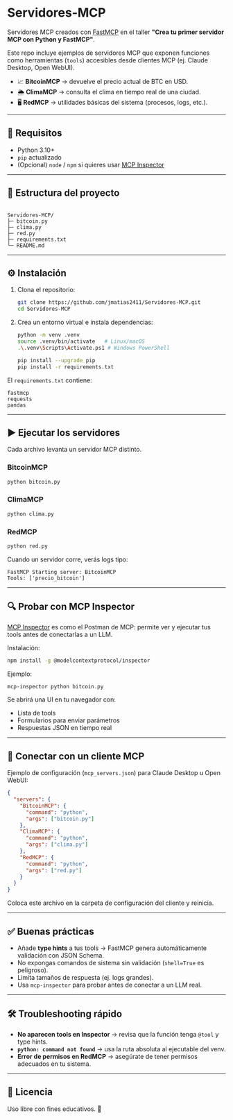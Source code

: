 # Servidores-MCP  
Servidores MCP creados con [FastMCP](https://pypi.org/project/fastmcp/) en el taller **"Crea tu primer servidor MCP con Python y FastMCP"**.  

Este repo incluye ejemplos de servidores MCP que exponen funciones como herramientas (`tools`) accesibles desde clientes MCP (ej. Claude Desktop, Open WebUI).  

- 📈 **BitcoinMCP** → devuelve el precio actual de BTC en USD.  
- 🌦 **ClimaMCP** → consulta el clima en tiempo real de una ciudad.  
- 🖥 **RedMCP** → utilidades básicas del sistema (procesos, logs, etc.).  

---

## 🚀 Requisitos
- Python 3.10+  
- `pip` actualizado  
- (Opcional) `node` / `npm` si quieres usar [MCP Inspector](https://www.npmjs.com/package/@modelcontextprotocol/inspector)  

---

## 📂 Estructura del proyecto
```

Servidores-MCP/
├─ bitcoin.py
├─ clima.py
├─ red.py
├─ requirements.txt
└─ README.md

````

---

## ⚙️ Instalación
1. Clona el repositorio:
   ```bash
   git clone https://github.com/jmatias2411/Servidores-MCP.git
   cd Servidores-MCP
    ````

2. Crea un entorno virtual e instala dependencias:

   ```bash
   python -m venv .venv
   source .venv/bin/activate   # Linux/macOS
   .\.venv\Scripts\Activate.ps1 # Windows PowerShell

   pip install --upgrade pip
   pip install -r requirements.txt
   ```

El `requirements.txt` contiene:

```
fastmcp
requests
pandas
```

---

## ▶️ Ejecutar los servidores

Cada archivo levanta un servidor MCP distinto.

### BitcoinMCP

```bash
python bitcoin.py
```

### ClimaMCP

```bash
python clima.py
```

### RedMCP

```bash
python red.py
```

Cuando un servidor corre, verás logs tipo:

```
FastMCP Starting server: BitcoinMCP
Tools: ['precio_bitcoin']
```

---

## 🔍 Probar con MCP Inspector

[MCP Inspector](https://www.npmjs.com/package/@modelcontextprotocol/inspector) es como el Postman de MCP: permite ver y ejecutar tus tools antes de conectarlas a un LLM.

Instalación:

```bash
npm install -g @modelcontextprotocol/inspector
```

Ejemplo:

```bash
mcp-inspector python bitcoin.py
```

Se abrirá una UI en tu navegador con:

* Lista de tools
* Formularios para enviar parámetros
* Respuestas JSON en tiempo real

---

## 🤖 Conectar con un cliente MCP

Ejemplo de configuración (`mcp_servers.json`) para Claude Desktop u Open WebUI:

```json
{
  "servers": {
    "BitcoinMCP": {
      "command": "python",
      "args": ["bitcoin.py"]
    },
    "ClimaMCP": {
      "command": "python",
      "args": ["clima.py"]
    },
    "RedMCP": {
      "command": "python",
      "args": ["red.py"]
    }
  }
}
```

Coloca este archivo en la carpeta de configuración del cliente y reinicia.

---

## ✅ Buenas prácticas

* Añade **type hints** a tus tools → FastMCP genera automáticamente validación con JSON Schema.
* No expongas comandos de sistema sin validación (`shell=True` es peligroso).
* Limita tamaños de respuesta (ej. logs grandes).
* Usa `mcp-inspector` para probar antes de conectar a un LLM real.

---

## 🛠 Troubleshooting rápido

* **No aparecen tools en Inspector** → revisa que la función tenga `@tool` y type hints.
* **`python: command not found`** → usa la ruta absoluta al ejecutable del venv.
* **Error de permisos en RedMCP** → asegúrate de tener permisos adecuados en tu sistema.

---

## 📜 Licencia

Uso libre con fines educativos. 🚀

